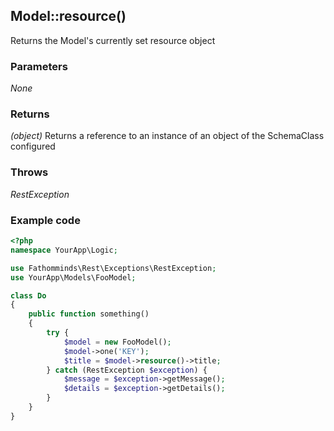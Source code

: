 ## Model::resource() ##

Returns the Model's currently set resource object

### Parameters ###

*None*

### Returns ###

*(object)* Returns a reference to an instance of an object of the SchemaClass configured

### Throws ###

*RestException*

### Example code ###

```php
<?php
namespace YourApp\Logic;

use Fathomminds\Rest\Exceptions\RestException;
use YourApp\Models\FooModel;

class Do
{
    public function something()
    {
        try {
            $model = new FooModel();
            $model->one('KEY');
            $title = $model->resource()->title;
        } catch (RestException $exception) {
            $message = $exception->getMessage();
            $details = $exception->getDetails();
        }
    }
}

```
